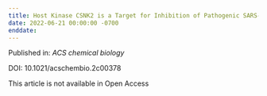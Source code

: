 ```yaml
---
title: Host Kinase CSNK2 is a Target for Inhibition of Pathogenic SARS-like β-Coronaviruses.
date: 2022-06-21 00:00:00 -0700
enddate:
---
```


Published in: *ACS chemical biology*

DOI: 10.1021/acschembio.2c00378

This article is not available in Open Access



